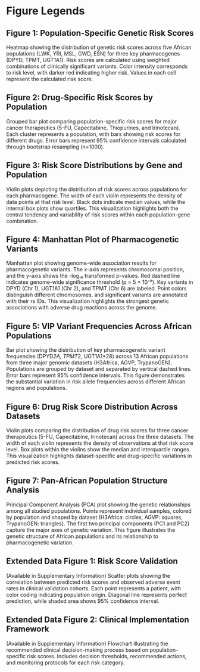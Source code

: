 # Figure Legends

## Figure 1: Population-Specific Genetic Risk Scores
Heatmap showing the distribution of genetic risk scores across five African populations (LWK, YRI, MSL, GWD, ESN) for three key pharmacogenes (DPYD, TPMT, UGT1A1). Risk scores are calculated using weighted combinations of clinically significant variants. Color intensity corresponds to risk level, with darker red indicating higher risk. Values in each cell represent the calculated risk score.

## Figure 2: Drug-Specific Risk Scores by Population
Grouped bar plot comparing population-specific risk scores for major cancer therapeutics (5-FU, Capecitabine, Thiopurines, and Irinotecan). Each cluster represents a population, with bars showing risk scores for different drugs. Error bars represent 95% confidence intervals calculated through bootstrap resampling (n=1000).

## Figure 3: Risk Score Distributions by Gene and Population
Violin plots depicting the distribution of risk scores across populations for each pharmacogene. The width of each violin represents the density of data points at that risk level. Black dots indicate median values, while the internal box plots show quartiles. This visualization highlights both the central tendency and variability of risk scores within each population-gene combination.

## Figure 4: Manhattan Plot of Pharmacogenetic Variants
Manhattan plot showing genome-wide association results for pharmacogenetic variants. The x-axis represents chromosomal position, and the y-axis shows the -log₁₀ transformed p-values. Red dashed line indicates genome-wide significance threshold (p = 5 × 10⁻⁸). Key variants in DPYD (Chr 1), UGT1A1 (Chr 2), and TPMT (Chr 6) are labeled. Point colors distinguish different chromosomes, and significant variants are annotated with their rs IDs. This visualization highlights the strongest genetic associations with adverse drug reactions across the genome.

## Figure 5: VIP Variant Frequencies Across African Populations
Bar plot showing the distribution of key pharmacogenetic variant frequencies (DPYD*2A, TPMT*2, UGT1A1*28) across 13 African populations from three major genomic datasets (H3Africa, AGVP, TrypanoGEN). Populations are grouped by dataset and separated by vertical dashed lines. Error bars represent 95% confidence intervals. This figure demonstrates the substantial variation in risk allele frequencies across different African regions and populations.

## Figure 6: Drug Risk Score Distribution Across Datasets
Violin plots comparing the distribution of drug risk scores for three cancer therapeutics (5-FU, Capecitabine, Irinotecan) across the three datasets. The width of each violin represents the density of observations at that risk score level. Box plots within the violins show the median and interquartile ranges. This visualization highlights dataset-specific and drug-specific variations in predicted risk scores.

## Figure 7: Pan-African Population Structure Analysis
Principal Component Analysis (PCA) plot showing the genetic relationships among all studied populations. Points represent individual samples, colored by population and shaped by dataset (H3Africa: circles, AGVP: squares, TrypanoGEN: triangles). The first two principal components (PC1 and PC2) capture the major axes of genetic variation. This figure illustrates the genetic structure of African populations and its relationship to pharmacogenetic variation.

## Extended Data Figure 1: Risk Score Validation
(Available in Supplementary Information)
Scatter plots showing the correlation between predicted risk scores and observed adverse event rates in clinical validation cohorts. Each point represents a patient, with color coding indicating population origin. Diagonal line represents perfect prediction, while shaded area shows 95% confidence interval.

## Extended Data Figure 2: Clinical Implementation Framework
(Available in Supplementary Information)
Flowchart illustrating the recommended clinical decision-making process based on population-specific risk scores. Includes decision thresholds, recommended actions, and monitoring protocols for each risk category.
